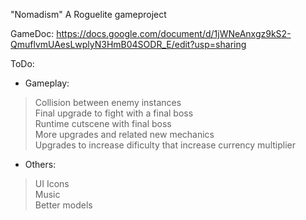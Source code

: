 "Nomadism" 
A Roguelite gameproject

GameDoc: https://docs.google.com/document/d/1jWNeAnxgz9kS2-QmuflvmUAesLwplyN3HmB04SODR_E/edit?usp=sharing

ToDo:

- Gameplay:
> Collision between enemy instances<br>
> Final upgrade to fight with a final boss<br>
> Runtime cutscene with final boss<br>
> More upgrades and related new mechanics<br>
> Upgrades to increase dificulty that increase currency multiplier<br>

- Others:
> UI Icons<br>
> Music<br>
> Better models<br>
